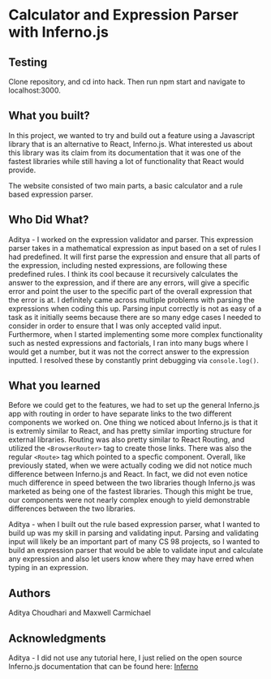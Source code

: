 # Calculator and Expression Parser with Inferno.js

## Testing
Clone repository, and cd into hack. Then run npm start and navigate to localhost:3000.


## What you built? 

In this project, we wanted to try and build out a feature using a Javascript library that is an alternative to React, Inferno.js. What interested us about this library was its claim from its documentation that it was one of the fastest libraries while still having a lot of functionality that React would provide. 

The website consisted of two main parts, a basic calculator and a rule based expression parser. 

## Who Did What?

Aditya - I worked on the expression validator and parser. This expression parser takes in a mathematical expression as input based on a set of rules I had predefined. It will first parse the expression and ensure that all parts of the expression, including nested expressions, are following these predefined rules. I think its cool because it recursively calculates the answer to the expression, and if there are any errors, will give a specific error and point the user to the specific part of the overall expression that the error is at. I definitely came across multiple problems with parsing the expressions when coding this up. Parsing input correctly is not as easy of a task as it initially seems because there are so many edge cases I needed to consider in order to ensure that I was only accepted valid input. Furthermore, when I started implementing some more complex functionality such as nested expressions and factorials, I ran into many bugs where I would get a number, but it was not the correct answer to the expression inputted. I resolved these by constantly print debugging via `console.log()`. 

## What you learned

Before we could get to the features, we had to set up the general Inferno.js app with routing in order to have separate links to the two different components we worked on. One thing we noticed about Inferno.js is that it is extremly similar to React, and has pretty similar importing structure for external libraries. Routing was also pretty similar to React Routing, and utilized the `<BrowserRouter>` tag to create those links. There was also the regular `<Route>` tag which pointed to a specfic component. Overall, like previously stated, when we were actually coding we did not notice much difference between Inferno.js and React. In fact, we did not even notice much difference in speed between the two libraries though Inferno.js was marketed as being one of the fastest libraries. Though this might be true, our components were not nearly complex enough to yield demonstrable differences between the two libraries.

Aditya - when I built out the rule based expression parser, what I wanted to build up was my skill in parsing and validating input. Parsing and validating input will likely be an important part of many CS 98 projects, so I wanted to build an expression parser that would be able to validate input and calculate any expression and also let users know where they may have erred when typing in an expression. 

## Authors

Aditya Choudhari and Maxwell Carmichael

## Acknowledgments

Aditya - I did not use any tutorial here, I just relied on the open source Inferno.js documentation that can be found here: [Inferno](https://www.infernojs.org/)
